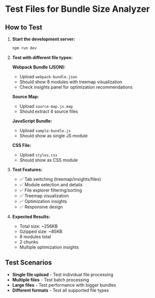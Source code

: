 # Test Files for Bundle Size Analyzer

## How to Test

1. **Start the development server:**

   ```bash
   npm run dev
   ```

2. **Test with different file types:**

   **Webpack Bundle (JSON):**

   - Upload `webpack-bundle.json`
   - Should show 8 modules with treemap visualization
   - Check insights panel for optimization recommendations

   **Source Map:**

   - Upload `source-map.js.map`
   - Should extract 4 source files

   **JavaScript Bundle:**

   - Upload `sample-bundle.js`
   - Should show as single JS module

   **CSS File:**

   - Upload `styles.css`
   - Should show as CSS module

3. **Test Features:**

   - ✅ Tab switching (treemap/insights/files)
   - ✅ Module selection and details
   - ✅ File explorer filtering/sorting
   - ✅ Treemap visualization
   - ✅ Optimization insights
   - ✅ Responsive design

4. **Expected Results:**
   - Total size: ~256KB
   - Gzipped size: ~85KB
   - 8 modules total
   - 2 chunks
   - Multiple optimization insights

## Test Scenarios

- **Single file upload** - Test individual file processing
- **Multiple files** - Test batch processing
- **Large files** - Test performance with bigger bundles
- **Different formats** - Test all supported file types
